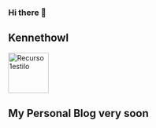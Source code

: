 ### Hi there 👋

<!--
**Kennethowl/kennethowl** is a ✨ _special_ ✨ repository because its `README.md` (this file) appears on your GitHub profile.

Here are some ideas to get you started:

- 🔭 I’m currently working on ...
- 🌱 I’m currently learning ...
- 👯 I’m looking to collaborate on ...
- 🤔 I’m looking for help with ...
- 💬 Ask me about ...
- 📫 How to reach me: ...
- 😄 Pronouns: ...
- ⚡ Fun fact: ...
-->

## Kennethowl

<img width="82" alt="Recurso 1estilo" src="https://user-images.githubusercontent.com/71115590/175790833-cfb1db43-9b83-4366-a040-026756823f86.png">

## My Personal Blog very soon 
